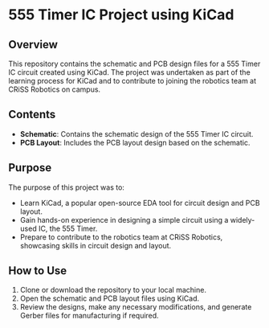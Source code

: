 # 555 Timer IC Project using KiCad

## Overview
This repository contains the schematic and PCB design files for a 555 Timer IC circuit created using KiCad. The project was undertaken as part of the learning process for KiCad and to contribute to joining the robotics team at CRiSS Robotics on campus.

## Contents
- **Schematic**: Contains the schematic design of the 555 Timer IC circuit.
- **PCB Layout**: Includes the PCB layout design based on the schematic.

## Purpose
The purpose of this project was to:
- Learn KiCad, a popular open-source EDA tool for circuit design and PCB layout.
- Gain hands-on experience in designing a simple circuit using a widely-used IC, the 555 Timer.
- Prepare to contribute to the robotics team at CRiSS Robotics, showcasing skills in circuit design and layout.

## How to Use
1. Clone or download the repository to your local machine.
2. Open the schematic and PCB layout files using KiCad.
3. Review the designs, make any necessary modifications, and generate Gerber files for manufacturing if required.

